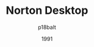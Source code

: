 ---
author: p18balt
image_url: /images/norton-desktop.png
date: 1991
title: Norton Desktop
caption: Το Norton Desktop είναι μια αντικατάσταση του κελύφους(shell) της επιφάνειας εργασίας για τα Microsoft Windows 3.x που είναι σε μεγάλο βαθμό ενσωματωμένη με μια σειρά από βοηθητικά προγράμματα δίσκου από τη Symantec.
license_url: "http://toastytech.com/guis/ndwstartup.png" 
license_text: toastytech
categories:
  - Εργαλεία

tags: 
  - Norton Desktop
---
